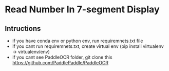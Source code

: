 <h1> Read Number In 7-segment Display </h1>

## Intructions

- if you have conda env or python env, run requiremnets.txt file
- if you cant run requiremnets.txt, create virtual env (pip install virtualenv -> virtualenv/env)
- if you cant see PaddleOCR folder, git clone this 
https://github.com/PaddlePaddle/PaddleOCR
